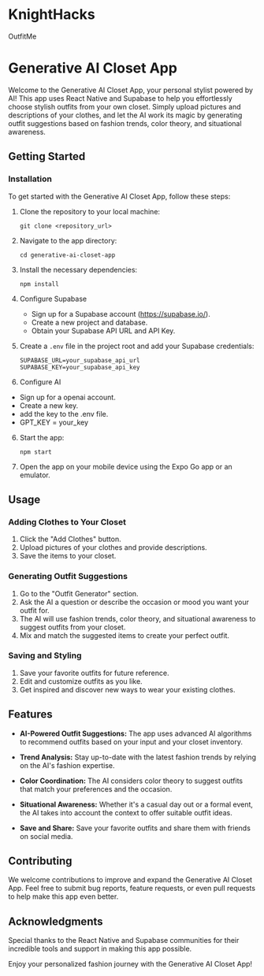 # KnightHacks
OutfitMe


# Generative AI Closet App

Welcome to the Generative AI Closet App, your personal stylist powered by AI! This app uses React Native and Supabase to help you effortlessly choose stylish outfits from your own closet. Simply upload pictures and descriptions of your clothes, and let the AI work its magic by generating outfit suggestions based on fashion trends, color theory, and situational awareness.

## Getting Started

### Installation

To get started with the Generative AI Closet App, follow these steps:

1. Clone the repository to your local machine:

   ```
   git clone <repository_url>
   ```

2. Navigate to the app directory:

   ```
   cd generative-ai-closet-app
   ```

3. Install the necessary dependencies:

   ```
   npm install
   ```

4. Configure Supabase

   - Sign up for a Supabase account (https://supabase.io/).
   - Create a new project and database.
   - Obtain your Supabase API URL and API Key.

5. Create a `.env` file in the project root and add your Supabase credentials:

   ```
   SUPABASE_URL=your_supabase_api_url
   SUPABASE_KEY=your_supabase_api_key
   ```


4. Configure AI

- Sign up for a openai account.
- Create a new key.
- add the key to the .env file.
- GPT_KEY = your_key

6. Start the app:

   ```
   npm start
   ```

7. Open the app on your mobile device using the Expo Go app or an emulator.

## Usage

### Adding Clothes to Your Closet

1. Click the "Add Clothes" button.
2. Upload pictures of your clothes and provide descriptions.
3. Save the items to your closet.

### Generating Outfit Suggestions

1. Go to the "Outfit Generator" section.
2. Ask the AI a question or describe the occasion or mood you want your outfit for.
3. The AI will use fashion trends, color theory, and situational awareness to suggest outfits from your closet.
4. Mix and match the suggested items to create your perfect outfit.

### Saving and Styling

1. Save your favorite outfits for future reference.
2. Edit and customize outfits as you like.
3. Get inspired and discover new ways to wear your existing clothes.

## Features

- **AI-Powered Outfit Suggestions:** The app uses advanced AI algorithms to recommend outfits based on your input and your closet inventory.

- **Trend Analysis:** Stay up-to-date with the latest fashion trends by relying on the AI's fashion expertise.

- **Color Coordination:** The AI considers color theory to suggest outfits that match your preferences and the occasion.

- **Situational Awareness:** Whether it's a casual day out or a formal event, the AI takes into account the context to offer suitable outfit ideas.

- **Save and Share:** Save your favorite outfits and share them with friends on social media.

## Contributing

We welcome contributions to improve and expand the Generative AI Closet App. Feel free to submit bug reports, feature requests, or even pull requests to help make this app even better.

## Acknowledgments

Special thanks to the React Native and Supabase communities for their incredible tools and support in making this app possible.

Enjoy your personalized fashion journey with the Generative AI Closet App!

